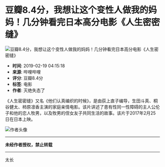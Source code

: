 # 豆瓣8.4分，我想让这个变性人做我的妈妈！几分钟看完日本高分电影《人生密密缝》

![豆瓣8.4分，我想让这个变性人做我的妈妈！几分钟看完日本高分电影《人生密密缝》](//i0.hdslb.com/bfs/archive/3a2b05831c76a3e965aacab0cef988e2a6100d91.jpg@518w_290h_1c_!web-video-share-cover.webp)

- **时间**: 2019-02-19 04:15:18
- **来源**: 哔哩哔哩
- **评分**: 豆瓣8.4分
- **标签**: 电影
- **作者**: 灭绝失态了

《人生密密缝》又名《他们认真编织的时候》，是由荻上直子编导，生田斗真、桐谷健太、柿原凛香主演的家庭亲情电影。该片讲述了患有性同一性障碍的主人公伦子和他的恋人牧男，以及牧男的侄女友子共同生活的故事。该片于2017年2月25日在日本上映。

![作者头像](//i0.hdslb.com/bfs/face/6ff4b53bc67eb264a37c04397542eb925fdd7a4a.jpg@96w.webp)

---

**未经作者授权，禁止转载**

---

太长
<!-- tcd_original_link https://www.bilibili.com/video/BV16b411a7YG/ -->
